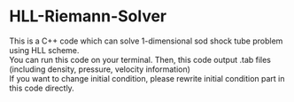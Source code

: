# HLL-Riemann-Solver
This is a C++ code which can solve 1-dimensional sod shock tube problem using HLL scheme. <br>
You can run this code on your terminal. Then, this code output .tab files (including density, pressure, velocity information) <br>
If you want to change initial condition, please rewrite initial condition part in this code directly.
